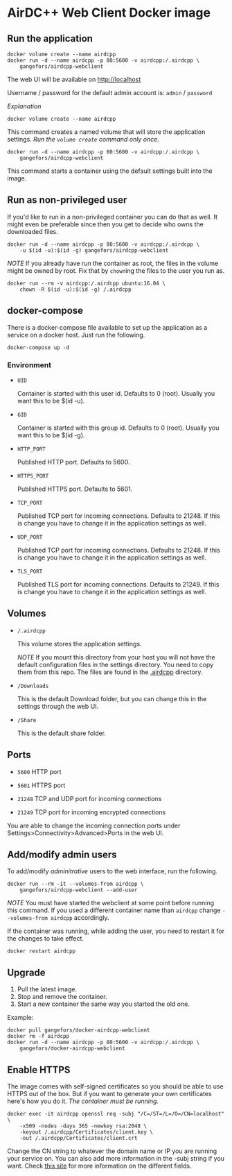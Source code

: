 AirDC++ Web Client Docker image
===============================

Run the application
-------------------

    docker volume create --name airdcpp
    docker run -d --name airdcpp -p 80:5600 -v airdcpp:/.airdcpp \
        gangefors/airdcpp-webclient

The web UI will be available on [http://localhost]

Username / password for the default admin account is: `admin` / `password`

_Explanation_

    docker volume create --name airdcpp

This command creates a named volume that will store the application settings.
_Run the `volume create` command only once._

    docker run -d --name airdcpp -p 80:5600 -v airdcpp:/.airdcpp \ 
        gangefors/airdcpp-webclient

This command starts a container using the default settings built into the
image.


Run as non-privileged user
--------------------------

If you'd like to run in a non-privileged container you can do that as well.
It might even be preferable since then you get to decide who owns the
downloaded files.

    docker run -d --name airdcpp -p 80:5600 -v airdcpp:/.airdcpp \
        -u $(id -u):$(id -g) gangefors/airdcpp-webclient

_NOTE_
If you already have run the container as root, the files in the volume might
be owned by root. Fix that by `chown`ing the files to the user you run as.

    docker run --rm -v airdcpp:/.airdcpp ubuntu:16.04 \
        chown -R $(id -u):$(id -g) /.airdcpp


docker-compose
--------------

There is a docker-compose file available to set up the application as a service
on a docker host. Just run the following.

    docker-compose up -d

### Environment

- `UID`

  Container is started with this user id. Defaults to 0 (root).
  Usually you want this to be $(id -u).

- `GID`

  Container is started with this group id. Defaults to 0 (root).
  Usually you want this to be $(id -g).

- `HTTP_PORT`

  Published HTTP port. Defaults to 5600.

- `HTTPS_PORT`

  Published HTTPS port. Defaults to 5601.

- `TCP_PORT`

  Published TCP port for incoming connections. Defaults to 21248. If this is
  change you have to change it in the application settings as well.

- `UDP_PORT`

  Published TCP port for incoming connections. Defaults to 21248. If this is
  change you have to change it in the application settings as well.

- `TLS_PORT`

  Published TLS port for incoming connections. Defaults to 21249. If this is
  change you have to change it in the application settings as well.

Volumes
-------

- `/.airdcpp`

  This volume stores the application settings.

  *NOTE*
  If you mount this directory from your host you will not have the default
  configuration files in the settings directory. You need to copy them from
  this repo. The files are found in the [.airdcpp] directory.

- `/Downloads`

  This is the default Download folder, but you can change this in the
  settings through the web UI.

- `/Share`

  This is the default share folder.


Ports
-----

- `5600` HTTP port

- `5601` HTTPS port

- `21248` TCP and UDP port for incoming connections

- `21249` TCP port for incoming encrypted connections

You are able to change the incoming connection ports under
Settings>Connectivity>Advanced>Ports in the web UI.


Add/modify admin users
----------------------

To add/modify _adminitrative_ users to the web interface, run the following.

    docker run --rm -it --volumes-from airdcpp \
        gangefors/airdcpp-webclient --add-user

_NOTE_ You must have started the webclient at some point before running this
command. If you used a different container name than `airdcpp` change
`--volumes-from airdcpp` accordingly.

If the container was running, while adding the user, you need to restart it
for the changes to take effect.

    docker restart airdcpp


Upgrade
-------

1. Pull the latest image.
2. Stop and remove the container.
3. Start a new container the same way you started the old one.

Example:

    docker pull gangefors/docker-airdcpp-webclient
    docker rm -f airdcpp
    docker run -d --name airdcpp -p 80:5600 -v airdcpp:/.airdcpp \
        gangefors/docker-airdcpp-webclient


Enable HTTPS
------------

The image comes with self-signed certificates so you should be able to use
HTTPS out of the box. But if you want to generate your own certificates here's
how you do it. _The container must be running._

    docker exec -it airdcpp openssl req -subj "/C=/ST=/L=/O=/CN=localhost" \
        -x509 -nodes -days 365 -newkey rsa:2048 \
        -keyout /.airdcpp/Certificates/client.key \
        -out /.airdcpp/Certificates/client.crt

Change the CN string to whatever the domain name or IP you are running your
service on. You can also add more information in the -subj string if you want.
Check [this site](certs) for more information on the different fields.


[http://localhost]: http://localhost
[.airdcpp]: .airdcpp
[certs]: http://www.shellhacks.com/en/HowTo-Create-CSR-using-OpenSSL-Without-Prompt-Non-Interactive
